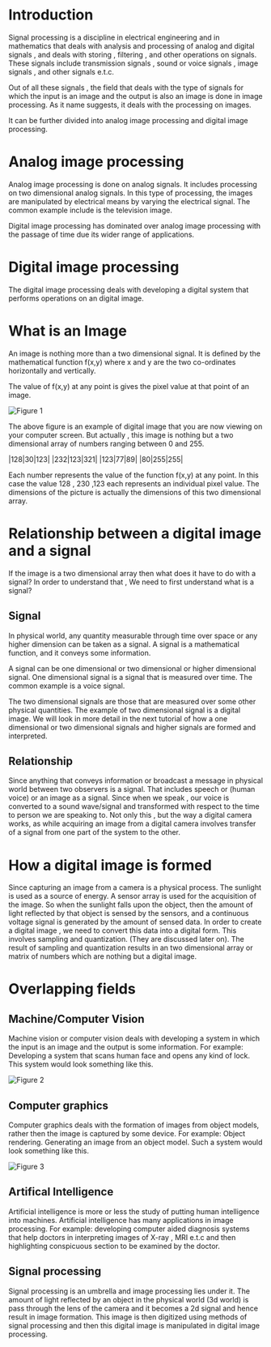 # Introduction

Signal processing is a discipline in electrical engineering and in mathematics that deals with analysis and processing of analog and digital signals , and deals with storing , filtering , and other operations on signals. These signals include transmission signals , sound or voice signals , image signals , and other signals e.t.c.

Out of all these signals , the field that deals with the type of signals for which the input is an image and the output is also an image is done in image processing. As it name suggests, it deals with the processing on images.

It can be further divided into analog image processing and digital image processing.

# Analog image processing

Analog image processing is done on analog signals. It includes processing on two dimensional analog signals. In this type of processing, the images are manipulated by electrical means by varying the electrical signal. The common example include is the television image.

Digital image processing has dominated over analog image processing with the passage of time due its wider range of applications.

# Digital image processing

The digital image processing deals with developing a digital system that performs operations on an digital image.

# What is an Image
An image is nothing more than a two dimensional signal. It is defined by the mathematical function f(x,y) where x and y are the two co-ordinates horizontally and vertically.

The value of f(x,y) at any point is gives the pixel value at that point of an image.

![Figure 1](https://github.com/lacie-life/Image-Processing/blob/master/Theory/Something/DIP-Introduction/what_is_image.jpg?raw=true)

The above figure is an example of digital image that you are now viewing on your computer screen. But actually , this image is nothing but a two dimensional array of numbers ranging between 0 and 255.

|128|30|123|
|232|123|321|
|123|77|89|
|80|255|255|

Each number represents the value of the function f(x,y) at any point. In this case the value 128 , 230 ,123 each represents an individual pixel value. The dimensions of the picture is actually the dimensions of this two dimensional array.

# Relationship between a digital image and a signal

If the image is a two dimensional array then what does it have to do with a signal? In order to understand that , We need to first understand what is a signal?

## Signal

In physical world, any quantity measurable through time over space or any higher dimension can be taken as a signal. A signal is a mathematical function, and it conveys some information.

A signal can be one dimensional or two dimensional or higher dimensional signal. One dimensional signal is a signal that is measured over time. The common example is a voice signal.

The two dimensional signals are those that are measured over some other physical quantities. The example of two dimensional signal is a digital image. We will look in more detail in the next tutorial of how a one dimensional or two dimensional signals and higher signals are formed and interpreted.

## Relationship

Since anything that conveys information or broadcast a message in physical world between two observers is a signal. That includes speech or (human voice) or an image as a signal. Since when we speak , our voice is converted to a sound wave/signal and transformed with respect to the time to person we are speaking to. Not only this , but the way a digital camera works, as while acquiring an image from a digital camera involves transfer of a signal from one part of the system to the other.

# How a digital image is formed

Since capturing an image from a camera is a physical process. The sunlight is used as a source of energy. A sensor array is used for the acquisition of the image. So when the sunlight falls upon the object, then the amount of light reflected by that object is sensed by the sensors, and a continuous voltage signal is generated by the amount of sensed data. In order to create a digital image , we need to convert this data into a digital form. This involves sampling and quantization. (They are discussed later on). The result of sampling and quantization results in an two dimensional array or matrix of numbers which are nothing but a digital image.

# Overlapping fields

## Machine/Computer Vision

Machine vision or computer vision deals with developing a system in which the input is an image and the output is some information. For example: Developing a system that scans human face and opens any kind of lock. This system would look something like this.

![Figure 2](https://github.com/lacie-life/Image-Processing/blob/master/Theory/Something/DIP-Introduction/machine_computer_vision.jpg?raw=true)

## Computer graphics

Computer graphics deals with the formation of images from object models, rather then the image is captured by some device. For example: Object rendering. Generating an image from an object model. Such a system would look something like this.

![Figure 3](https://github.com/lacie-life/Image-Processing/blob/master/Theory/Something/DIP-Introduction/computer_graphics.jpg?raw=true)

## Artifical Intelligence

Artificial intelligence is more or less the study of putting human intelligence into machines. Artificial intelligence has many applications in image processing. For example: developing computer aided diagnosis systems that help doctors in interpreting images of X-ray , MRI e.t.c and then highlighting conspicuous section to be examined by the doctor.

## Signal processing

Signal processing is an umbrella and image processing lies under it. The amount of light reflected by an object in the physical world (3d world) is pass through the lens of the camera and it becomes a 2d signal and hence result in image formation. This image is then digitized using methods of signal processing and then this digital image is manipulated in digital image processing.



